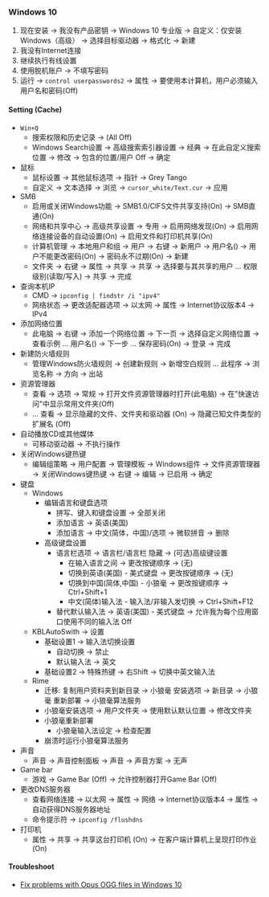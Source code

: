 ### Windows 10

1. 现在安装 → 我没有产品密钥 → Windows 10 专业版 → 自定义：仅安装Windows（高级） → 选择目标驱动器 → 格式化 → 新建
2. 我没有Internet连接
3. 继续执行有线设置
4. 使用脱机账户 → 不填写密码
5. 运行 → `control userpasswords2` → 属性 → 要使用本计算机，用户必须输入用户名和密码(Off)

#### Setting (Cache)

- `Win+Q`
  - 搜索权限和历史记录 → (All Off)
  - Windows Search设置 → 高级搜索索引器设置 → 经典 → 在此自定义搜索位置 → 修改 → 包含的位置/用户 Off → 确定
- 鼠标
  - 鼠标设置 → 其他鼠标选项 → 指针 → Grey Tango
  - 自定义 → 文本选择 → 浏览 → `cursor_white/Text.cur` → 应用
- SMB
  - 启用或关闭Windows功能 → SMB1.0/CIFS文件共享支持(On) → SMB直通(On)
  - 网络和共享中心 → 高级共享设置 → 专用 → 启用网络发现(On) → 启用网络连接设备的自动设置(On) → 启用文件和打印机共享(On)
  - 计算机管理 → 本地用户和组 → 用户 → 右键 → 新用户 → 用户名() → 用户不能更改密码(On) → 密码永不过期(On) → 新建
  - 文件夹 → 右键 → 属性 → 共享 → 共享 → 选择要与其共享的用户 ... 权限级别(读取/写入) → 共享 → 完成
- 查询本机IP
  - CMD → `ipconfig | findstr /i "ipv4"`
  - 网络状态 → 更改适配器选项 → 以太网 → 属性 → Internet协议版本4 → IPv4
- 添加网络位置
  - 此电脑 → 右键 → 添加一个网络位置 → 下一页 → 选择自定义网络位置 → 查看示例 ... 用户名() → 下一步 ... 保存密码(On) → 登录 → 完成
- 新建防火墙规则
  - 管理Windows防火墙规则 → 创建新规则 → 新增空白规则 ... 此程序 → 浏览名称 → 方向 → 出站
- 资源管理器
  - 查看 → 选项 → 常规 → 打开文件资源管理器时打开(此电脑) → 在"快速访问"中显示常用文件夹(Off)
  - ... 查看 → 显示隐藏的文件、文件夹和驱动器 (On) → 隐藏已知文件类型的扩展名 (Off)
- 自动播放CD或其他媒体
  - 可移动驱动器 → 不执行操作
- 关闭Windows键热键
  - 编辑组策略 → 用户配置 → 管理模板 → Windows组件 → 文件资源管理器 → 关闭Windows键热键 → 右键 → 编辑 → 已启用 → 确定
- 键盘
  - Windows
    - 编辑语言和键盘选项
      - 拼写、键入和键盘设置 → 全部关闭
      - 添加语言 → 英语(美国)
      - 添加语言 → 中文(简体，中国)/选项 → 微软拼音 → 删除
    - 高级键盘设置
      - 语言栏选项 → 语言栏/语言栏 隐藏 → (可选)高级键设置
        - 在输入语言之间 → 更改按键顺序 → (无)
        - 切换到英语(美国) - 美式键盘 → 更改按键顺序 → (无)
        - 切换到中国(简体,中国) - 小狼毫 → 更改按键顺序 → Ctrl+Shift+1
        - 中文(简体)输入法 - 输入法/非输入发切换 → Ctrl+Shift+F12
      - 替代默认输入法 → 英语(美国) - 美式键盘 → 允许我为每个应用窗口使用不同的输入法 Off
  - KBLAutoSwith → 设置
    - 基础设置1 → 输入法切换设置
      - 自动切换 → 禁止
      - 默认输入法 → 英文
    - 基础设置2 → 特殊热键 → 右Shift → 切换中英文输入法
  - Rime
    - 迁移: 复制用户资料夹到新目录 → 小狼毫 安装选项 → 新目录 → 小狼毫 重新部署 → 小狼毫算法服务
    - 小狼毫安装选项 → 用户文件夹 → 使用默认默认位置 → 修改文件夹
    - 小狼毫重新部署
      - 小狼毫输入法设定 → 检查配置
    - 崩溃时运行小狼毫算法服务
- 声音
  - 声音 → 声音控制面板 → 声音 → 声音方案 → 无声
- Game bar
  - 游戏 → Game Bar (Off) → 允许控制器打开Game Bar (Off)
- 更改DNS服务器
  - 查看网络连接 → 以太网 → 属性 → 网络 → Internet协议版本4 → 属性 → 自动获得DNS服务器地址
  - 命令提示符 → `ipconfig /flushdns`
- 打印机
  - 属性 → 共享 → 共享这台打印机 (On) → 在客户端计算机上呈现打印作业 (On)

#### Troubleshoot

- [Fix problems with Opus OGG files in Windows 10](https://www.youtube.com/watch?v=y6wMvTldfQo)